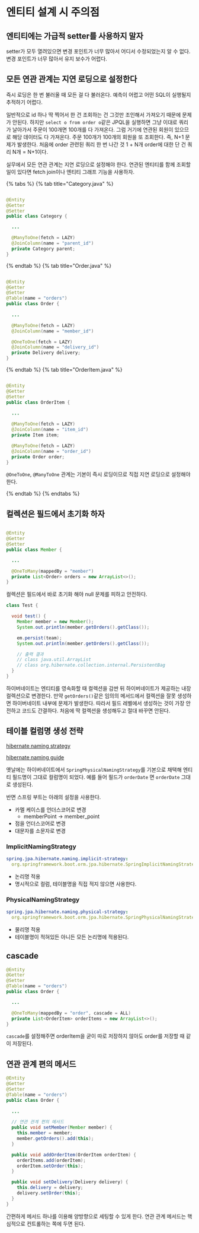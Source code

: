 # 엔티티 설계 시 주의점

## 엔티티에는 가급적 setter를 사용하지 말자

setter가 모두 열려있으면 변경 포인트가 너무 많아서 어디서 수정되었는지 알 수 없다. 변경 포인트가 너무 많아서 유지 보수가 어렵다.

## 모든 연관 관계는 지연 로딩으로 설정한다

즉시 로딩은 한 번 불러올 때 모든 걸 다 불러온다. 예측이 어렵고 어떤 SQL이 실행될지 추적하기 어렵다.

일반적으로 id 하나 딱 찍어서 한 건 조회하는 건 그것만 조인해서 가져오기 때문에 문제가 안된다. 하지만 `select o from order o`같은 JPQL을 실행하면 그냥
이대로 쿼리가 날아가서 주문이 100개면 100개를 다 가져온다. 그럼 거기에 연관된 회원이 있으므로 해당 데이터도 다 가져온다. 주문 100개가 100개의 회원을 또 조회한다.
즉, N+1 문제가 발생한다. 처음에 order 관련된 쿼리 한 번 나간 것 1 + N개 order에 대한 단 건 쿼리 N개 = N+1이다.

실무에서 모든 연관 관계는 지연 로딩으로 설정해야 한다. 연관된 엔티티를 함께 조회할 일이 있다면 fetch join이나 엔티티 그래프 기능을 사용하자.

{% tabs %} {% tab title="Category.java" %}

```java

@Entity
@Getter
@Setter
public class Category {

  ...

  @ManyToOne(fetch = LAZY)
  @JoinColumn(name = "parent_id")
  private Category parent;
}

```

{% endtab %} {% tab title="Order.java" %}

```java

@Entity
@Getter
@Setter
@Table(name = "orders")
public class Order {
  
  ...

  @ManyToOne(fetch = LAZY)
  @JoinColumn(name = "member_id")

  @OneToOne(fetch = LAZY)
  @JoinColumn(name = "delivery_id")
  private Delivery delivery;
}

```

{% endtab %} {% tab title="OrderItem.java" %}

```java

@Entity
@Getter
@Setter
public class OrderItem {
  
  ...

  @ManyToOne(fetch = LAZY)
  @JoinColumn(name = "item_id")
  private Item item;

  @ManyToOne(fetch = LAZY)
  @JoinColumn(name = "order_id")
  private Order order;
}

```

`@OneToOne`, `@ManyToOne` 관계는 기본이 즉시 로딩이므로 직접 지연 로딩으로 설정해야 한다.

{% endtab %} {% endtabs %}

## 컬렉션은 필드에서 초기화 하자

```java

@Entity
@Getter
@Setter
public class Member {

  ...

  @OneToMany(mappedBy = "member")
  private List<Order> orders = new ArrayList<>();
}

```

컬렉션은 필드에서 바로 초기화 해야 null 문제를 피하고 안전하다.

```java
class Test {

  void test() {
    Member member = new Member();
    System.out.println(member.getOrders().getClass());

    em.persist(team);
    System.out.println(member.getOrders().getClass());

    // 출력 결과
    // class java.util.ArrayList
    // class org.hibernate.collection.internal.PersistentBag
  }
}
```

하이버네이트는 엔티티를 영속화할 때 컬렉션을 감싼 뒤 하이버네이트가 제공하는 내장 컬렉션으로 변경한다. 만약 `getOrders()`같은 임의의 메서드에서 컬렉션을 잘못 생성하면
하이버네이트 내부에 문제가 발생한다. 따라서 필드 레벨에서 생성하는 것이 가장 안전하고 코드도 간결하다. 처음에 딱 컬렉션을 생성해두고 절대 바꾸면 안된다.

## 테이블 컬럼명 생성 전략

[hibernate naming strategy](https://docs.spring.io/spring-boot/docs/2.1.3.RELEASE/reference/htmlsingle/#howto-configure-hibernate-naming-strategy)

[hibernate naming guide](http://docs.jboss.org/hibernate/orm/5.4/userguide/html_single/Hibernate_User_Guide.html#naming)

옛날에는 하이버네이트에서 `SpringPhysicalNamingStrategy`를 기본으로 채택해 엔티티 필드명이 그대로 컬럼명이 되었다. 예를 들어 필드가 `orderDate`
면 `orderDate` 그대로 생성된다.

반면 스프링 부트는 아래의 설정을 사용한다.

- 카멜 케이스를 언더스코어로 변경
    - memberPoint -> member_point
- 점을 언더스코어로 변경
- 대문자를 소문자로 변경

### ImplicitNamingStrategy

```yaml
spring.jpa.hibernate.naming.implicit-strategy:
  org.springframework.boot.orm.jpa.hibernate.SpringImplicitNamingStrategy
```

- 논리명 적용
- 명시적으로 컬럼, 테이블명을 직접 적지 않으면 사용한다.

### PhysicalNamingStrategy

```yaml
spring.jpa.hibernate.naming.physical-strategy:
  org.springframework.boot.orm.jpa.hibernate.SpringPhysicalNamingStrategy
```

- 물리명 적용
- 테이블명이 적혀있든 아니든 모든 논리명에 적용된다.

## cascade

```java
@Entity
@Getter
@Setter
@Table(name = "orders") 
public class Order {

  ...

  @OneToMany(mappedBy = "order", cascade = ALL)
  private List<OrderItem> orderItems = new ArrayList<>();
}
```

`cascade`를 설정해주면 orderItem을 굳이 따로 저장하지 않아도 order를 저장할 때 같이 저장된다.

## 연관 관계 편의 메서드

```java
@Entity
@Getter
@Setter
@Table(name = "orders")
public class Order {
  
  ...

  // 연관 관계 편의 메서드
  public void setMember(Member member) {
    this.member = member;
    member.getOrders().add(this);
  }

  public void addOrderItem(OrderItem orderItem) {
    orderItems.add(orderItem);
    orderItem.setOrder(this);
  }

  public void setDelivery(Delivery delivery) {
    this.delivery = delivery;
    delivery.setOrder(this);
  }
}

```

간편하게 메서드 하나를 이용해 양방향으로 세팅할 수 있게 한다. 연관 관계 메서드는 핵심적으로 컨트롤하는 쪽에 두면 된다.